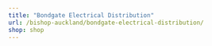 ```yaml
---
title: "Bondgate Electrical Distribution"
url: /bishop-auckland/bondgate-electrical-distribution/
shop: shop
---
```

